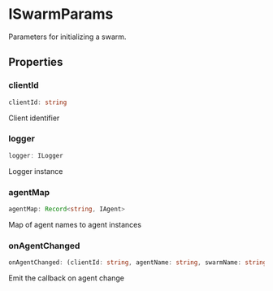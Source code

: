 # ISwarmParams

Parameters for initializing a swarm.

## Properties

### clientId

```ts
clientId: string
```

Client identifier

### logger

```ts
logger: ILogger
```

Logger instance

### agentMap

```ts
agentMap: Record<string, IAgent>
```

Map of agent names to agent instances

### onAgentChanged

```ts
onAgentChanged: (clientId: string, agentName: string, swarmName: string) => Promise<void>
```

Emit the callback on agent change
